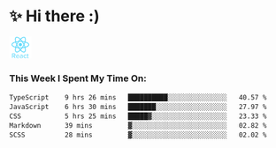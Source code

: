 <h1 align="left">✨ Hi there :)</h1>

  <a href="https://reactjs.org/" target="_blank" rel="noreferrer">   
    <img src="https://raw.githubusercontent.com/devicons/devicon/master/icons/react/react-original-wordmark.svg" alt="react" width="40"     
    height="40"/></a>
 
<h3 align="left">This Week I Spent My Time On:</h3>
<!--START_SECTION:waka-->

```txt
TypeScript    9 hrs 26 mins   ██████████░░░░░░░░░░░░░░░   40.57 %
JavaScript    6 hrs 30 mins   ███████░░░░░░░░░░░░░░░░░░   27.97 %
CSS           5 hrs 25 mins   █████▓░░░░░░░░░░░░░░░░░░░   23.33 %
Markdown      39 mins         ▓░░░░░░░░░░░░░░░░░░░░░░░░   02.82 %
SCSS          28 mins         ▓░░░░░░░░░░░░░░░░░░░░░░░░   02.02 %
```

<!--END_SECTION:waka-->

